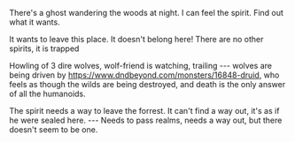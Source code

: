 There's a ghost wandering the woods at night. I can feel the spirit. Find out what it wants.

It wants to leave this place. It doesn't belong here! There are no other spirits, it is trapped

Howling of 3 dire wolves, wolf-friend is watching, trailing --- wolves are being driven by https://www.dndbeyond.com/monsters/16848-druid, who feels as though the wilds are being destroyed, and death is the only answer of all the humanoids.

The spirit needs a way to leave the forrest. It can't find a way out, it's as if he were sealed here. --- Needs to pass realms, needs a way out, but there doesn't seem to be one.